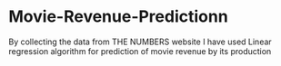 # Movie-Revenue-Predictionn
By collecting the data from THE NUMBERS website I have used Linear regression algorithm for prediction of movie revenue by its production
